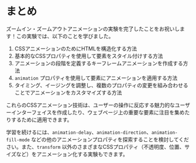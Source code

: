 # まとめ

ズームイン・ズームアウトアニメーションの実験を完了したことをお祝いします！この実験では、以下のことを学びました。

1. CSSアニメーションのためにHTMLを構造化する方法
2. 基本的なCSSプロパティを使用して要素をスタイル付けする方法
3. アニメーションの段階を定義するキーフレームアニメーションを作成する方法
4. `animation` プロパティを使用して要素にアニメーションを適用する方法
5. タイミング、イージングを調整し、複数のプロパティの変更を組み合わせることでアニメーションをカスタマイズする方法

これらのCSSアニメーション技術は、ユーザーの操作に反応する魅力的なユーザーインターフェイスを作成したり、ウェブページ上の重要な要素に注目を集めたりするために適用できます。

学習を続けるには、`animation-delay`、`animation-direction`、`animation-fill-mode` などの他のアニメーションプロパティを探索することを検討してください。また、`transform` 以外のさまざまなCSSプロパティ（不透明度、位置、サイズなど）をアニメーション化する実験もできます。
